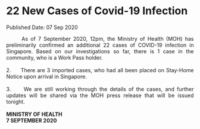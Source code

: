 <html>
    <meta http-equiv="Content-Type" content="text/html; charset=utf-8"/>
    <meta charset="utf-8"/>
    <title>22 New Cases of Covid-19 Infection</title>
    <body><h1>22 New Cases of Covid-19 Infection</h1>
    <p>Published Date: 07 Sep 2020</p> <p style="text-align: justify;">&nbsp; &nbsp; &nbsp; As of 7 September 2020, 12pm, the Ministry of Health (MOH) has preliminarily confirmed an additional 22 cases of COVID-19 infection in Singapore. Based on our investigations so far, there is 1 case in the community, who is a Work Pass holder.&nbsp;<br><br>2.&nbsp; &nbsp; &nbsp;There are 3 imported cases, who had all been placed on Stay-Home Notice upon arrival in Singapore.&nbsp;&nbsp;<br><br>3.&nbsp; &nbsp; &nbsp;We are still working through the details of the cases, and further updates will be shared via the MOH press release that will be issued tonight.&nbsp;<br><br><strong>MINISTRY OF HEALTH<br>7 SEPTEMBER 2020</strong><br></p><div><br></div></body>
</html>